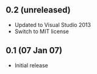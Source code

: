 ## 0.2 (unreleased)

  * Updated to Visual Studio 2013
  * Switch to MIT license

## 0.1 (07 Jan 07)

  * Initial release
